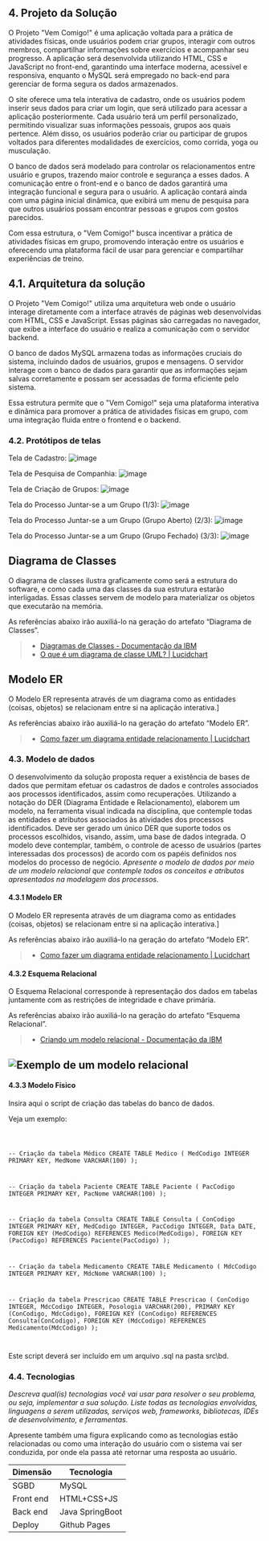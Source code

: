 ## 4. Projeto da Solução

O Projeto "Vem Comigo!" é uma aplicação voltada para a prática de atividades físicas, onde usuários podem criar grupos, interagir com outros membros, compartilhar informações sobre exercícios e acompanhar seu progresso. A aplicação será desenvolvida utilizando HTML, CSS e JavaScript no front-end, garantindo uma interface moderna, acessível e responsiva, enquanto o MySQL será empregado no back-end para gerenciar de forma segura os dados armazenados.

O site oferece uma tela interativa de cadastro, onde os usuários podem inserir seus dados para criar um login, que será utilizado para acessar a aplicação posteriormente. Cada usuário terá um perfil personalizado, permitindo visualizar suas informações pessoais, grupos aos quais pertence. Além disso, os usuários poderão criar ou participar de grupos voltados para diferentes modalidades de exercícios, como corrida, yoga ou musculação.

O banco de dados será modelado para controlar os relacionamentos entre usuário e grupos, trazendo maior controle e segurança a esses dados. A comunicação entre o front-end e o banco de dados garantirá uma integração funcional e segura para o usuário. A aplicação contará ainda com uma página inicial dinâmica, que exibirá um menu de pesquisa para que outros usuários possam encontrar pessoas e grupos com gostos parecidos.

Com essa estrutura, o "Vem Comigo!" busca incentivar a prática de atividades físicas em grupo, promovendo interação entre os usuários e oferecendo uma plataforma fácil de usar para gerenciar e compartilhar experiências de treino.

## 4.1. Arquitetura da solução

O Projeto "Vem Comigo!" utiliza uma arquitetura web onde o usuário interage diretamente com a interface através de páginas web desenvolvidas com HTML, CSS e JavaScript. Essas páginas são carregadas no navegador, que exibe a interface do usuário e realiza a comunicação com o servidor backend.

O banco de dados MySQL armazena todas as informações cruciais do sistema, incluindo dados de usuários, grupos e mensagens. O servidor interage com o banco de dados para garantir que as informações sejam salvas corretamente e possam ser acessadas de forma eficiente pelo sistema.

Essa estrutura permite que o "Vem Comigo!" seja uma plataforma interativa e dinâmica para promover a prática de atividades físicas em grupo, com uma integração fluida entre o frontend e o backend.
 
### 4.2. Protótipos de telas

Tela de Cadastro:
![image](https://github.com/user-attachments/assets/0ece60ac-f87b-4164-9d8d-9ab053443aa0)

Tela de Pesquisa de Companhia:
![image](https://github.com/user-attachments/assets/a45065f5-8d1f-4526-8038-fa6c7500cb60)

Tela de Criação de Grupos:
![image](https://github.com/user-attachments/assets/04a2b18b-0d51-47c5-bfc1-08c1effaf686)

Tela do Processo Juntar-se a um Grupo (1/3):
![image](https://github.com/user-attachments/assets/afa7912c-1796-420a-9db8-eac80959e778)

Tela do Processo Juntar-se a um Grupo (Grupo Aberto) (2/3):
![image](https://github.com/user-attachments/assets/2be47cd0-cbfa-4b07-9cf8-521d486fcbfd)

Tela do Processo Juntar-se a um Grupo (Grupo Fechado) (3/3):
![image](https://github.com/user-attachments/assets/49ef0571-027d-4f97-b082-f72fd5dff580)

## Diagrama de Classes

O diagrama de classes ilustra graficamente como será a estrutura do software, e como cada uma das classes da sua estrutura estarão interligadas. Essas classes servem de modelo para materializar os objetos que executarão na memória.

As referências abaixo irão auxiliá-lo na geração do artefato “Diagrama de Classes”.

> - [Diagramas de Classes - Documentação da IBM](https://www.ibm.com/docs/pt-br/rational-soft-arch/9.6.1?topic=diagrams-class)
> - [O que é um diagrama de classe UML? | Lucidchart](https://www.lucidchart.com/pages/pt/o-que-e-diagrama-de-classe-uml)

## Modelo ER

O Modelo ER representa através de um diagrama como as entidades (coisas, objetos) se relacionam entre si na aplicação interativa.]

As referências abaixo irão auxiliá-lo na geração do artefato “Modelo ER”.

> - [Como fazer um diagrama entidade relacionamento | Lucidchart](https://www.lucidchart.com/pages/pt/como-fazer-um-diagrama-entidade-relacionamento)


### 4.3. Modelo de dados

O desenvolvimento da solução proposta requer a existência de bases de dados que permitam efetuar os cadastros de dados e controles associados aos processos identificados, assim como recuperações.
Utilizando a notação do DER (Diagrama Entidade e Relacionamento), elaborem um modelo, na ferramenta visual indicada na disciplina, que contemple todas as entidades e atributos associados às atividades dos processos identificados. Deve ser gerado um único DER que suporte todos os processos escolhidos, visando, assim, uma base de dados integrada. O modelo deve contemplar, também, o controle de acesso de usuários (partes interessadas dos processos) de acordo com os papéis definidos nos modelos do processo de negócio.
_Apresente o modelo de dados por meio de um modelo relacional que contemple todos os conceitos e atributos apresentados na modelagem dos processos._

#### 4.3.1 Modelo ER

O Modelo ER representa através de um diagrama como as entidades (coisas, objetos) se relacionam entre si na aplicação interativa.]

As referências abaixo irão auxiliá-lo na geração do artefato “Modelo ER”.

> - [Como fazer um diagrama entidade relacionamento | Lucidchart](https://www.lucidchart.com/pages/pt/como-fazer-um-diagrama-entidade-relacionamento)

#### 4.3.2 Esquema Relacional

O Esquema Relacional corresponde à representação dos dados em tabelas juntamente com as restrições de integridade e chave primária.
 
As referências abaixo irão auxiliá-lo na geração do artefato “Esquema Relacional”.

> - [Criando um modelo relacional - Documentação da IBM](https://www.ibm.com/docs/pt-br/cognos-analytics/10.2.2?topic=designer-creating-relational-model)

![Exemplo de um modelo relacional](images/modeloRelacional.png "Exemplo de Modelo Relacional.")
---


#### 4.3.3 Modelo Físico

Insira aqui o script de criação das tabelas do banco de dados.

Veja um exemplo:

<code>

 -- Criação da tabela Médico
CREATE TABLE Medico (
    MedCodigo INTEGER PRIMARY KEY,
    MedNome VARCHAR(100)
);


-- Criação da tabela Paciente
CREATE TABLE Paciente (
    PacCodigo INTEGER PRIMARY KEY,
    PacNome VARCHAR(100)
);

-- Criação da tabela Consulta
CREATE TABLE Consulta (
    ConCodigo INTEGER PRIMARY KEY,
    MedCodigo INTEGER,
    PacCodigo INTEGER,
    Data DATE,
    FOREIGN KEY (MedCodigo) REFERENCES Medico(MedCodigo),
    FOREIGN KEY (PacCodigo) REFERENCES Paciente(PacCodigo)
);

-- Criação da tabela Medicamento
CREATE TABLE Medicamento (
    MdcCodigo INTEGER PRIMARY KEY,
    MdcNome VARCHAR(100)
);

-- Criação da tabela Prescricao
CREATE TABLE Prescricao (
    ConCodigo INTEGER,
    MdcCodigo INTEGER,
    Posologia VARCHAR(200),
    PRIMARY KEY (ConCodigo, MdcCodigo),
    FOREIGN KEY (ConCodigo) REFERENCES Consulta(ConCodigo),
    FOREIGN KEY (MdcCodigo) REFERENCES Medicamento(MdcCodigo)
);

</code>

Este script deverá ser incluído em um arquivo .sql na pasta src\bd.




### 4.4. Tecnologias

_Descreva qual(is) tecnologias você vai usar para resolver o seu problema, ou seja, implementar a sua solução. Liste todas as tecnologias envolvidas, linguagens a serem utilizadas, serviços web, frameworks, bibliotecas, IDEs de desenvolvimento, e ferramentas._

Apresente também uma figura explicando como as tecnologias estão relacionadas ou como uma interação do usuário com o sistema vai ser conduzida, por onde ela passa até retornar uma resposta ao usuário.


| **Dimensão**   | **Tecnologia**  |
| ---            | ---             |
| SGBD           | MySQL           |
| Front end      | HTML+CSS+JS     |
| Back end       | Java SpringBoot |
| Deploy         | Github Pages    |

